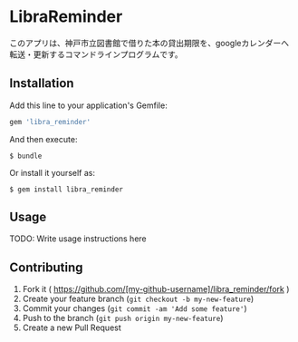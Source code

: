 # LibraReminder

このアプリは、神戸市立図書館で借りた本の貸出期限を、googleカレンダーへ転送・更新するコマンドラインプログラムです。

## Installation

Add this line to your application's Gemfile:

```ruby
gem 'libra_reminder'
```

And then execute:

    $ bundle

Or install it yourself as:

    $ gem install libra_reminder

## Usage

TODO: Write usage instructions here

## Contributing

1. Fork it ( https://github.com/[my-github-username]/libra_reminder/fork )
2. Create your feature branch (`git checkout -b my-new-feature`)
3. Commit your changes (`git commit -am 'Add some feature'`)
4. Push to the branch (`git push origin my-new-feature`)
5. Create a new Pull Request
